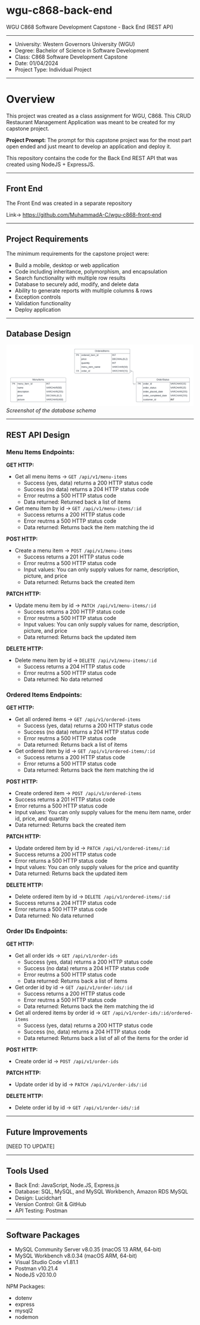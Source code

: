 # wgu-c868-back-end
WGU C868 Software Development Capstone - Back End (REST API)

---

* University: Western Governors University (WGU)
* Degree: Bachelor of Science in Software Development
* Class: C868 Software Development Capstone
* Date: 01/04/2024
* Project Type: Individual Project

---

# Overview

This project was created as a class assignment for WGU, C868. This CRUD Restaurant Management Application was meant to be created for my capstone project.

**Project Prompt:** The prompt for this capstone project was for the most part open ended and just meant to develop an application and deploy it.

This repository contains the code for the Back End REST API that was created using NodeJS + ExpressJS.

---

## Front End

The Front End was created in a separate repository

Link-> https://github.com/MuhammadA-C/wgu-c868-front-end

---

## Project Requirements

The minimum requirements for the capstone project were:

* Build a mobile, desktop or web application
* Code including inheritance, polymorphism, and encapsulation
* Search functionality with multiple row results
* Database to securely add, modify, and delete data
* Ability to generate reports with multiple columns & rows
* Exception controls
* Validation functionality
* Deploy application

---

## Database Design

![Screenshot of the database schema](https://github.com/MuhammadA-C/wgu-c868-back-end/blob/main/pictures/WGU-C868-Database-ERD%20copy.png)
*Screenshot of the database schema*

---

## REST API Design

### Menu Items Endpoints:
**GET HTTP:**
* Get all menu items -> ```GET /api/v1/menu-items```
  * Success (yes, data) returns a 200 HTTP status code 
  * Success (no data) returns a 204 HTTP status code
  * Error reutrns a 500 HTTP status code
  * Data returned: Returned back a list of items
* Get menu item by id -> ```GET /api/v1/menu-items/:id```
  * Success returns a 200 HTTP status code 
  * Error reutrns a 500 HTTP status code
  * Data returned: Returns back the item matching the id

**POST HTTP:**
* Create a menu item -> ```POST /api/v1/menu-items```
  * Success returns a 201 HTTP status code 
  * Error reutrns a 500 HTTP status code
  * Input values: You can only supply values for name, description, picture, and price
  * Data returned: Returns back the created item

**PATCH HTTP:**
* Update menu item by id -> ```PATCH /api/v1/menu-items/:id```
  * Success returns a 200 HTTP status code 
  * Error reutrns a 500 HTTP status code
  * Input values: You can only supply values for name, description, picture, and price
  * Data returned: Returns back the updated item

**DELETE HTTP:**
* Delete menu item by id -> ```DELETE /api/v1/menu-items/:id```
  * Success returns a 204 HTTP status code 
  * Error reutrns a 500 HTTP status code
  * Data returned: No data returned


### Ordered Items Endpoints:
**GET HTTP:**
* Get all ordered items -> ```GET /api/v1/ordered-items```
  * Success (yes, data) returns a 200 HTTP status code 
  * Success (no data) returns a 204 HTTP status code
  * Error reutrns a 500 HTTP status code
  * Data returned: Returns back a list of items 
* Get ordered item by id -> ```GET /api/v1/ordered-items/:id```
  * Success returns a 200 HTTP status code
  * Error returns a 500 HTTP status code
  * Data returned: Returns back the item matching the id

**POST HTTP:**
* Create ordered item -> ```POST /api/v1/ordered-items```
* Success returns a 201 HTTP status code
* Error returns a 500 HTTP status code
* Input values: You can only supply values for the menu item name, order id, price, and quantity
* Data returned: Returns back the created item

**PATCH HTTP:**
* Update ordered item by id -> ```PATCH /api/v1/ordered-items/:id```
* Success returns a 200 HTTP status code
* Error returns a 500 HTTP status code
* Input values: You can only supply values for the price and quantity
* Data returned: Returns back the updated item

**DELETE HTTP:**
* Delete ordered item by id -> ```DELETE /api/v1/ordered-items/:id```
* Success returns a 204 HTTP status code
* Error returns a 500 HTTP status code
* Data returned: No data returned


### Order IDs Endpoints:
**GET HTTP:**
* Get all order ids -> ```GET /api/v1/order-ids```
  * Success (yes, data) returns a 200 HTTP status code 
  * Success (no data) returns a 204 HTTP status code
  * Error reutrns a 500 HTTP status code
  * Data returned: Returns back a list of items 
* Get order id by id -> ```GET /api/v1/order-ids/:id```
  * Success returns a 200 HTTP status code 
  * Error reutrns a 500 HTTP status code
  * Data returned: Returns back the item matching the id
* Get all ordered items by order id -> ```GET /api/v1/order-ids/:id/ordered-items```
  * Success (yes, data) returns a 200 HTTP status code
  * Success (no, data) returns a 204 HTTP status code
  * Data returned: Returns back a list of all of the items for the order id

**POST HTTP:**
* Create order id -> ```POST /api/v1/order-ids```

**PATCH HTTP:**
* Update order id by id -> ```PATCH /api/v1/order-ids/:id```

**DELETE HTTP:**
* Delete order id by id -> ```GET /api/v1/order-ids/:id```


----

## Future Improvements

[NEED TO UPDATE]

---

## Tools Used

* Back End: JavaScript, Node.JS, Express.js
* Database: SQL, MySQL, and MySQL Workbench, Amazon RDS MySQL
* Design: Lucidchart
* Version Control: Git & GitHub
* API Testing: Postman

---

## Software Packages

* MySQL Community Server v8.0.35 (macOS 13 ARM, 64-bit)
* MySQL Workbench v8.0.34 (macOS ARM, 64-bit)
* Visual Studio Code v1.81.1
* Postman v10.21.4
* NodeJS v20.10.0

NPM Packages:
* dotenv
* express
* mysql2
* nodemon
